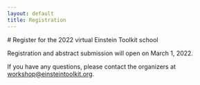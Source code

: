 ```yaml
---
layout: default
title: Registration
---
```


<div class="col-xs-12" markdown="1">
# Register for the 2022 virtual Einstein Toolkit school

Registration and abstract submission will open on March 1, 2022.

If you have any questions, please contact the organizers at
[workshop@einsteintoolkit.org](mailto:workshop@einsteintoolkit.org).
</div>
